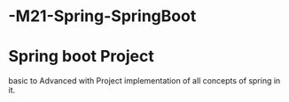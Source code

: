 # -M21-Spring-SpringBoot
# Spring boot Project 
basic to Advanced with Project implementation of all concepts of spring in it.
